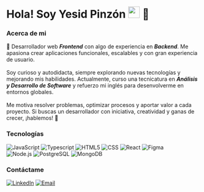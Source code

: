 # <h1>Hola! Soy Yesid Pinzón <img src="https://raw.githubusercontent.com/iampavangandhi/iampavangandhi/master/gifs/Hi.gif" width="30px"> 🚀</h1>
### Acerca de mi
<p>
                👋  Desarrollador web <b><i>Frontend</i></b> con algo de experiencia en <b><i>Backend</i></b>. Me apasiona crear aplicaciones funcionales, escalables y con gran experiencia de usuario.
                <br><br>
                 Soy curioso y autodidacta, siempre explorando nuevas tecnologías y mejorando mis habilidades. Actualmente, curso una tecnicatura en <i><b>Análisis y Desarrollo de Software</b></i> y refuerzo mi inglés para desenvolverme en entornos globales.
                <br><br>
                Me motiva resolver problemas, optimizar procesos y aportar valor a cada proyecto. Si buscas un desarrollador con iniciativa, creatividad y ganas de crecer, ¡hablemos! 🚀
            </p>
            
### Tecnologías
  ![JavaScript](https://img.shields.io/badge/-JavaScript-333333?style=flat&logo=javascript)
  ![Typescript](https://img.shields.io/badge/-Typescript-333333?style=flat&logo=typescript)
  ![HTML5](https://img.shields.io/badge/-HTML5-333333?style=flat&logo=HTML5)
  ![CSS](https://img.shields.io/badge/-CSS-333333?style=flat&logo=CSS3&logoColor=1572B6)
  ![React](https://img.shields.io/badge/-React-333333?style=flat&logo=react)
  ![Figma](https://img.shields.io/badge/-Figma-333333?style=flat&logo=figma)
  <br/>
  ![Node.js](https://img.shields.io/badge/-Node.js-333333?style=flat&logo=node.js)
  ![PostgreSQL](https://img.shields.io/badge/-PostgreSQL-333333?style=flat&logo=postgresql)
  ![MongoDB](https://img.shields.io/badge/-MongoDB-333333?style=flat&logo=MongoDB)
  
### Contáctame
<a href="https://www.linkedin.com/in//"><img alt="LinkedIn" src="https://img.shields.io/badge/LinkedIn-Fabio Pinzon-blue?style=flat-square&logo=linkedin"></a> 
<a href="Yesid_rojas7@hotmail.com"><img alt="Email" src="https://img.shields.io/badge/Gmail-Yesid_rojas7@hotmail.com-blue?style=flat-square&logo=gmail"></a>  
